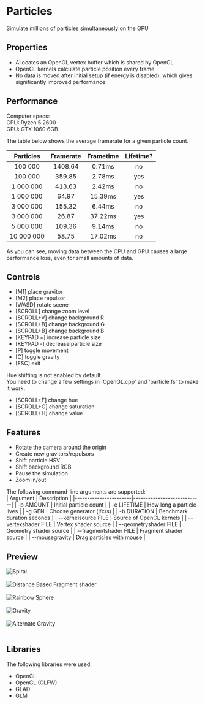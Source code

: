 # Particles
Simulate millions of particles simultaneously on the GPU

## Properties
* Allocates an OpenGL vertex buffer which is shared by OpenCL
* OpenCL kernels calculate particle position every frame
* No data is moved after initial setup (if energy is disabled), which gives significantly improved performance

## Performance
Computer specs:  
CPU: Ryzen 5 2600  
GPU: GTX 1060 6GB  

The table below shows the average framerate for a given particle count.

|  Particles | Framerate |  Frametime | Lifetime? |
|:----------:|:---------:|:----------:|:---------:|
|    100 000 |   1408.64 |     0.71ms |        no |
|    100 000 |    359.85 |     2.78ms |       yes |
|  1 000 000 |    413.63 |     2.42ms |        no |
|  1 000 000 |     64.97 |    15.39ms |       yes |
|  3 000 000 |    155.32 |     6.44ms |        no |
|  3 000 000 |     26.87 |    37.22ms |       yes |
|  5 000 000 |    109.36 |     9.14ms |        no |
| 10 000 000 |     58.75 |    17.02ms |        no |

As you can see, moving data between the CPU and GPU causes a large performance loss, even for small amounts of data.  

## Controls
* [M1] place gravitor
* [M2] place repulsor
* [WASD] rotate scene
* [SCROLL] change zoom level
* [SCROLL+V] change background R
* [SCROLL+B] change background G
* [SCROLL+B] change background B
* [KEYPAD +] increase particle size
* [KEYPAD -] decrease particle size
* [P] toggle movement
* [C] toggle gravity
* [ESC] exit

Hue shifting is not enabled by default.  
You need to change a few settings in 'OpenGL.cpp' and 'particle.fs' to make it work.
* [SCROLL+F] change hue
* [SCROLL+G] change saturation
* [SCROLL+H] change value

## Features
* Rotate the camera around the origin
* Create new gravitors/repulsors
* Shift particle HSV
* Shift background RGB
* Pause the simulation
* Zoom in/out

The following command-line arguments are supported:  
| Argument              | Description                |
|-----------------------|----------------------------|
| -p AMOUNT             | Initial particle count     |
| -e LIFETIME           | How long a particle lives  |
| -g GEN                | Choose generator (l/c/s)   |
| -b DURATION           | Benchmark duration seconds |
| --kernelsource FILE   | Source of OpenCL kernels   |
| --vertexshader FILE   | Vertex shader source       |
| --geometryshader FILE | Geometry shader source     |
| --fragmentshader FILE | Fragment shader source     |
| --mousegravity        | Drag particles with mouse  |

## Preview
![Spiral](Screenshots/Spiral.png)<br><br>
![Distance Based Fragment shader](Screenshots/Distance-based.png)<br><br>
![Rainbow Sphere](Screenshots/Rainbow%20Sphere.png)<br><br>
![Gravity](Screenshots/Gravity.png)<br><br>
![Alternate Gravity](Screenshots/Alternate%20Gravity.png)<br><br>

## Libraries
The following libraries were used:  
* OpenCL
* OpenGL (GLFW)
* GLAD
* GLM
